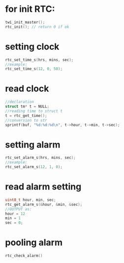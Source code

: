 # for init RTC:
```c
twi_init_master();
rtc_init(); // return 0 if ok
```
# setting clock
```c
rtc_set_time_s(hrs, mins, sec);
//example:
rtc_set_time_s(12, 0, 50);
```
# read clock
```c
//declaration
struct tm* t = NULL;
//reading time to struct t
t = rtc_get_time();
//conversion to str
sprintf(buf, "%d:%d:%d\n", t->hour, t->min, t->sec);

```
# setting alarm
```c
rtc_set_alarm_s(hrs, mins, sec);
//example:
rtc_set_alarm_s(12, 1, 0);
```

# read alarm setting
```c
uint8_t hour, min, sec;
rtc_get_alarm_s(&hour, &min, &sec);
//OUTPUT as:
hour = 12
min = 1
sec = 0;
```

# pooling alarm
```c
rtc_check_alarm()
```